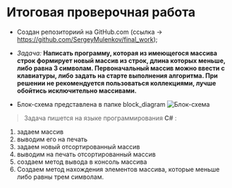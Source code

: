 # Итоговая проверочная работа

* Создан репозиториий на GitHub.com (ссылка -> https://github.com/SergeyMulenkov/final_work);

* _Задача:_ __Написать программу, которая из имеющегося массива строк формирует новый массив из строк, длина которых меньше, либо равна 3 символам. Первоначальный массив можно ввести с клавиатуры, либо задать на старте выполнения алгоритма. При решении не рекомендуется пользоваться коллекциями, лучше обойтись исключительно массивами.__

* Блок-схема представлена в папке block_diagram
![Блок-схема]([https://github.com/SergeyMulenkov/final_work/tree/main/block_diagram](https://github.com/SergeyMulenkov/final_work/blob/main/block_diagram/%D0%B1%D0%BB%D0%BE%D0%BA-%D1%81%D1%85%D0%B5%D0%BC%D0%B0.png))

> Задача пишется на языке программирования **С#** :

1. задаем массив
2. выводим его на печать
3. задаем новый отсортированный массив
4. выводим на печать отсортированный массив
5. создаем метод вывода в консоль массива
6. Создаем метод нахождения элементов массива, которые меньше либо равны трем символам.
